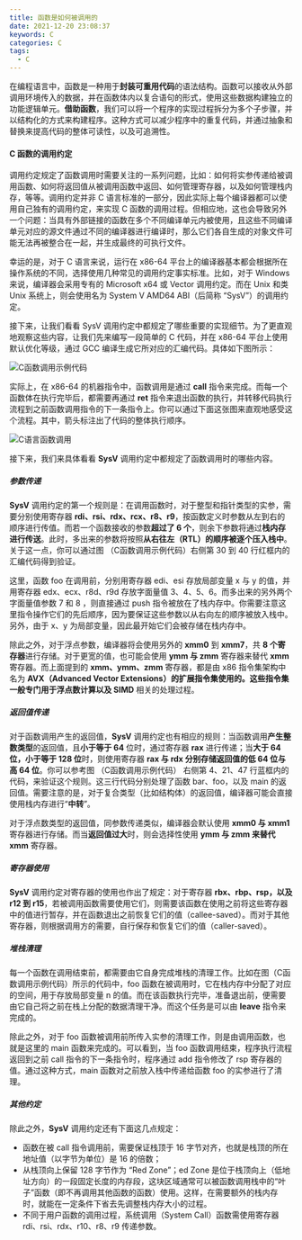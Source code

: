 ```yaml
---
title: 函数是如何被调用的
date: 2021-12-20 23:08:37
keywords: C
categories: C
tags:
  - C
---
```

在编程语言中，函数是一种用于**封装可重用代码**的语法结构。函数可以接收从外部调用环境传入的数据，并在函数体内以复合语句的形式，使用这些数据构建独立的功能逻辑单元。**借助函数**，我们可以将一个程序的实现过程拆分为多个子步骤，并以结构化的方式来构建程序。这种方式可以减少程序中的重复代码，并通过抽象和替换来提高代码的整体可读性，以及可追溯性。

#### C 函数的调用约定

调用约定规定了函数调用时需要关注的一系列问题，比如：如何将实参传递给被调用函数、如何将返回值从被调用函数中返回、如何管理寄存器，以及如何管理栈内存，等等。调用约定并非 C 语言标准的一部分，因此实际上每个编译器都可以使用自己独有的调用约定，来实现 C 函数的调用过程。但相应地，这也会导致另外一个问题：当具有外部链接的函数在多个不同编译单元内被使用，且这些不同编译单元对应的源文件通过不同的编译器进行编译时，那么它们各自生成的对象文件可能无法再被整合在一起，并生成最终的可执行文件。

幸运的是，对于 C 语言来说，运行在 x86-64 平台上的编译器基本都会根据所在操作系统的不同，选择使用几种常见的调用约定事实标准。比如，对于 Windows 来说，编译器会采用专有的 Microsoft x64 或 Vector 调用约定。而在 Unix 和类 Unix 系统上，则会使用名为 System V AMD64 ABI（后简称 “SysV”）的调用约定。

接下来，让我们看看 SysV 调用约定中都规定了哪些重要的实现细节。为了更直观地观察这些内容，让我们先来编写一段简单的 C 代码，并在 x86-64 平台上使用默认优化等级，通过 GCC 编译生成它所对应的汇编代码。具体如下图所示：

![C函数调用示例代码](https://s2.loli.net/2021/12/15/639ItDfanvj2skr.png)

实际上，在 x86-64 的机器指令中，函数调用是通过 **call** 指令来完成。而每一个函数体在执行完毕后，都需要再通过 **ret** 指令来退出函数的执行，并转移代码执行流程到之前函数调用指令的下一条指令上。你可以通过下面这张图来直观地感受这个流程。其中，箭头标注出了代码的整体执行顺序。

![C语言函数调用](https://s2.loli.net/2021/12/15/z7GLjdiEyZUSCfs.png)

接下来，我们来具体看看 **SysV** 调用约定中都规定了函数调用时的哪些内容。

##### 参数传递

**SysV** 调用约定的第一个规则是：在调用函数时，对于整型和指针类型的实参，需要分别使用寄存器 **rdi、rsi、rdx、rcx、r8、r9**，按函数定义时参数从左到右的顺序进行传值。而若一个函数接收的参数**超过了 6 个**，则余下参数将通过**栈内存进行传送**。此时，多出来的参数将按照**从右往左（RTL）的顺序被逐个压入栈中**。关于这一点，你可以通过图 （C函数调用示例代码）右侧第 30 到 40 行红框内的汇编代码得到验证。

这里，函数 foo 在调用前，分别用寄存器 edi、esi 存放局部变量 x 与 y 的值，并用寄存器 edx、ecx、r8d、r9d 存放字面量值 3、4、5、6。而多出来的另外两个字面量值参数 7 和 8 ，则直接通过 push 指令被放在了栈内存中。你需要注意这里指令操作它们的先后顺序，因为要保证这些参数以从右向左的顺序被放入栈中。另外，由于 x、y 为局部变量，因此最开始它们会被存储在栈内存中。

除此之外，对于浮点参数，编译器将会使用另外的 **xmm0** 到 **xmm7**，共 **8 个寄存器**进行存储。对于更宽的值，也可能会使用 **ymm 与 zmm** 寄存器来替代 **xmm** 寄存器。而上面提到的 **xmm、ymm、zmm** 寄存器，都是由 x86 指令集架构中名为 **AVX（Advanced Vector Extensions）**的扩展指令集使用的。这些指令集一般专门用于**浮点数计算以及 SIMD** 相关的处理过程。

##### 返回值传递

对于函数调用产生的返回值，**SysV** 调用约定也有相应的规则：当函数调用**产生整数类型**的返回值，且**小于等于 64** 位时，通过寄存器 **rax** 进行传递；当**大于 64 位，小于等于 128 位**时，则使用寄存器 **rax 与 rdx 分别存储返回值的低 64 位与高 64 位**。你可以参考图 （C函数调用示例代码） 右侧第 4、21、47 行蓝框内的代码，来验证这个规则。这三行代码分别处理了函数 bar、foo，以及 main 的返回值。需要注意的是，对于复合类型（比如结构体）的返回值，编译器可能会直接使用栈内存进行“**中转**”。

对于浮点数类型的返回值，同参数传递类似，编译器会默认使用 **xmm0 与 xmm1** 寄存器进行存储。而当**返回值过大**时，则会选择性使用 **ymm 与 zmm 来替代 xmm** 寄存器。

##### 寄存器使用

**SysV** 调用约定对寄存器的使用也作出了规定：对于寄存器 **rbx、rbp、rsp，以及 r12 到 r15**，若被调用函数需要使用它们，则需要该函数在使用之前将这些寄存器中的值进行暂存，并在函数退出之前恢复它们的值（callee-saved）。而对于其他寄存器，则根据调用方的需要，自行保存和恢复它们的值（caller-saved）。

##### 堆栈清理

每一个函数在调用结束前，都需要由它自身完成堆栈的清理工作。比如在图（C函数调用示例代码）所示的代码中，foo 函数在被调用时，它在栈内存中分配了对应的空间，用于存放局部变量 n 的值。而在该函数执行完毕，准备退出前，便需要由它自己将之前在栈上分配的数据清理干净。而这个任务是可以由 **leave** 指令来完成的。

除此之外，对于 foo 函数被调用前所传入实参的清理工作，则是由调用函数，也就是这里的 main 函数来完成的。可以看到，当 foo 函数调用结束，程序执行流程返回到之前 call 指令的下一条指令时，程序通过 add 指令修改了 rsp 寄存器的值。通过这种方式，main 函数对之前放入栈中传递给函数 foo 的实参进行了清理。

##### 其他约定

除此之外，**SysV** 调用约定还有下面这几点规定：

* 函数在被 call 指令调用前，需要保证栈顶于 16 字节对齐，也就是栈顶的所在地址值（以字节为单位）是 16 的倍数；
* 从栈顶向上保留 128 字节作为 “Red Zone”；ed Zone 是位于栈顶向上（低地址方向）的一段固定长度的内存段，这块区域通常可以被函数调用栈中的“叶子”函数（即不再调用其他函数的函数）使用。这样，在需要额外的栈内存时，就能在一定条件下省去先调整栈内存大小的过程。
* 不同于用户函数的调用过程，系统调用（System Call）函数需使用寄存器 rdi、rsi、rdx、r10、r8、r9 传递参数。














